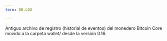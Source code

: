 ```yaml
---
term: DB.LOG

---
```

Antiguo archivo de registro (historial de eventos) del monedero Bitcoin Core movido a la carpeta wallet/ desde la versión 0.16.